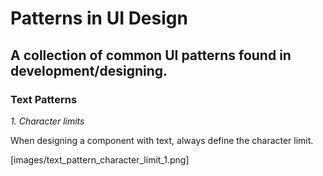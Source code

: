 # Patterns in UI Design

## A collection of common UI patterns found in development/designing.


### Text Patterns

*1. Character limits*

When designing a component with text, always define the character limit.

[images/text_pattern_character_limit_1.png]

